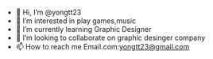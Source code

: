- 👋 Hi, I’m @yongtt23
- 👀 I’m interested in play games,music
- 🌱 I’m currently learning Graphic Designer
- 💞️ I’m looking to collaborate on graphic desinger company
- 📫 How to reach me Email.com:yongtt23@gmail.com

<!---
yongtt23/yongtt23 is a ✨ special ✨ repository because its `README.md` (this file) appears on your GitHub profile.
You can click the Preview link to take a look at your changes.
--->
